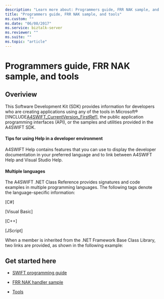 ```yaml
---
description: "Learn more about: Programmers guide, FRR NAK sample, and tools"
title: "Programmers guide, FRR NAK sample, and tools"
ms.custom: ""
ms.date: "06/08/2017"
ms.service: biztalk-server
ms.reviewer: ""
ms.suite: ""
ms.topic: "article"
---
```

# Programmers guide, FRR NAK sample, and tools

## Overiview
This Software Development Kit (SDK) provides information for developers who are creating applications using any of the tools in Microsoft® [!INCLUDE[A4SWIFT_CurrentVersion_FirstRef](../../includes/a4swift-currentversion-firstref-md.md)], the public application programming interfaces (API), or the samples and utilities provided in the A4SWIFT SDK.  
  
#### Tips for using Help in a developer environment
  
 A4SWIFT Help contains features that you can use to display the developer documentation in your preferred language and to link between A4SWIFT Help and Visual Studio Help.  
  
#### Multiple languages
  
 The A4SWIFT .NET Class Reference provides signatures and code examples in multiple programming languages. The following tags denote the language-specific information:  
  
 [C#]  
  
 [Visual Basic]  
  
 [C++]  
  
 [JScript]  
  

 When a member is inherited from the .NET Framework Base Class Library, two links are provided, as shown in the following example:  
  
## Get started here
  
-   [SWIFT programming guide](../../adapters-and-accelerators/accelerator-swift/biztalk-accelerator-for-swift-programming-guide.md)
  
-   [FRR NAK handler sample](../../adapters-and-accelerators/accelerator-swift/frr-nak-handler-sample.md)
  
-   [Tools](../../adapters-and-accelerators/accelerator-swift/tools.md)
